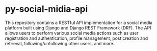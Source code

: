 # py-social-midia-api
This repository contains a RESTful API implementation for a social media platform built using Django and Django REST Framework (DRF). The API allows users to perform various social media actions such as user registration and authentication, profile management, post creation and retrieval, following/unfollowing other users, and more.

